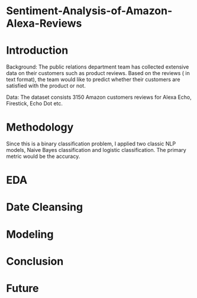 # Sentiment-Analysis-of-Amazon-Alexa-Reviews

# Introduction
Background: The public relations department team has collected extensive data on their customers such as product reviews. Based on the reviews ( in text format), the team would like to predict whether their customers are satisfied with the product or not. 

Data: The dataset consists 3150 Amazon customers reviews for Alexa Echo, Firestick, Echo Dot etc.

# Methodology
Since this is a binary classification problem, I applied two classic NLP models, Naive Bayes classification and logistic classification. The primary metric would be the accuracy.

# EDA




# Date Cleansing




# Modeling

# Conclusion

# Future
